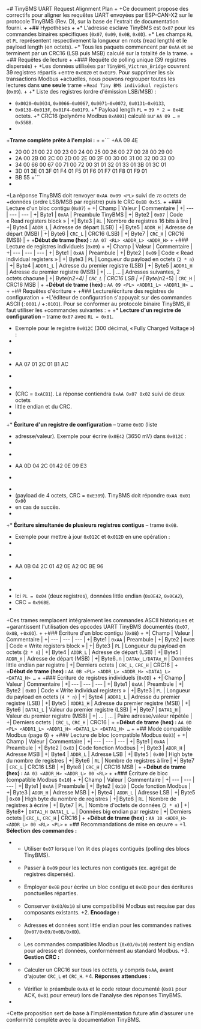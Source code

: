 +# TinyBMS UART Request Alignment Plan
+
+Ce document propose des correctifs pour aligner les requêtes UART envoyées par ESP-CAN-X2 sur le protocole TinyBMS (Rev. D), sur la base de l'extrait de documentation fourni.
+
+## Hypothèses
+
+* L'adresse esclave TinyBMS est `0x07` pour les commandes binaires spécifiques (`0x07`, `0x09`, `0x0B`, `0x0D`).
+* Les champs `RL` et `PL` représentent respectivement la longueur en mots (read length) et le payload length (en octets).
+* Tous les paquets commencent par `0xAA` et se terminent par un CRC16 (LSB puis MSB) calculé sur la totalité de la trame.
+
+## Requêtes de lecture
+
+### Requête de polling unique (39 registres dispersés)
+
+Les données utilisées par `TinyBMS_Victron_Bridge` couvrent 39 registres répartis
+entre `0x0020` et `0x01F9`. Pour supprimer les six transactions Modbus
+actuelles, nous pouvons regrouper toutes les lectures dans **une seule** trame
+`Read Tiny BMS individual registers` (`0x09`).
+
+* Liste des registres (ordre d'émission LSB/MSB) :
+  `0x0020–0x0034`, `0x0066–0x0067`, `0x0071–0x0072`, `0x0131–0x0133`,
+  `0x013B–0x013F`, `0x01F4–0x01F9`.
+* Payload length `PL` = `39 * 2 = 0x4E` octets.
+* CRC16 (polynôme Modbus `0xA001`) calculé sur `AA 09 …` = `0x55BB`.
+
+**Trame complète prête à l'emploi :**
+
+```
+AA 09 4E
+ 20 00 21 00 22 00 23 00 24 00 25 00 26 00 27 00 28 00 29 00
+ 2A 00 2B 00 2C 00 2D 00 2E 00 2F 00 30 00 31 00 32 00 33 00
+ 34 00 66 00 67 00 71 00 72 00 31 01 32 01 33 01 3B 01 3C 01
+ 3D 01 3E 01 3F 01 F4 01 F5 01 F6 01 F7 01 F8 01 F9 01
+ BB 55
+```
+
+La réponse TinyBMS doit renvoyer `0xAA 0x09 <PL>` suivi de `78` octets de
+données (ordre LSB/MSB par registre) puis le CRC `0xBB 0x55`.
+
+### Lecture d'un bloc contigu (`0x07`)
+
+| Champ | Valeur | Commentaire |
+| --- | --- | --- |
+| Byte1 | `0xAA` | Preambule TinyBMS |
+| Byte2 | `0x07` | Code « Read registers block » |
+| Byte3 | `RL` | Nombre de registres 16 bits à lire |
+| Byte4 | `ADDR_L` | Adresse de départ (LSB) |
+| Byte5 | `ADDR_H` | Adresse de départ (MSB) |
+| Byte6 | `CRC_L` | CRC16 (LSB) |
+| Byte7 | `CRC_H` | CRC16 (MSB) |
+
+**Début de trame (hex) :** `AA 07 <RL> <ADDR_L> <ADDR_H>`
+
+### Lecture de registres individuels (`0x09`)
+
+| Champ | Valeur | Commentaire |
+| --- | --- | --- |
+| Byte1 | `0xAA` | Preambule |
+| Byte2 | `0x09` | Code « Read individual registers » |
+| Byte3 | `PL` | Longueur du payload en octets (`2 * n`) |
+| Byte4 | `ADDR1_L` | Adresse du premier registre (LSB) |
+| Byte5 | `ADDR1_H` | Adresse du premier registre (MSB) |
+| … | … | Adresses suivantes, 2 octets chacune |
+| Byte(n*2+4) | `CRC_L` | CRC16 LSB |
+| Byte(n*2+5) | `CRC_H` | CRC16 MSB |
+
+**Début de trame (hex) :** `AA 09 <PL> <ADDR1_L> <ADDR1_H> …`
+
+## Requêtes d'écriture
+
+### Lecture/écriture des registres de configuration
+
+L'éditeur de configuration s'appuyait sur des commandes ASCII (`:0001` /
+`:0101`). Pour se conformer au protocole binaire TinyBMS, il faut utiliser les
+commandes suivantes :
+
+* **Lecture d'un registre de configuration** – trame `0x07` avec `RL = 0x01`.
+  Exemple pour le registre `0x012C` (300 décimal, « Fully Charged Voltage ») :
+
+  ```
+  AA 07 01 2C 01 B1 AC
+  ```
+
+  (CRC = `0xACB1`). La réponse contiendra `0xAA 0x07 0x02` suivi de deux octets
+  little endian et du CRC.
+
+* **Écriture d'un registre de configuration** – trame `0x0D` (liste
+  adresse/valeur). Exemple pour écrire `0x0E42` (3650 mV) dans `0x012C` :
+
+  ```
+  AA 0D 04 2C 01 42 0E 09 E3
+  ```
+
+  (payload de 4 octets, CRC = `0xE309`). TinyBMS doit répondre `0xAA 0x01 0x00`
+  en cas de succès.
+
+* **Écriture simultanée de plusieurs registres contigus** – trame `0x0B`.
+  Exemple pour mettre à jour `0x012C` et `0x012D` en une opération :
+
+  ```
+  AA 0B 04 2C 01 42 0E A2 0C BE 96
+  ```
+
+  Ici `PL = 0x04` (deux registres), données little endian (`0x0E42`, `0x0CA2`),
+  CRC = `0x96BE`.
+
+Ces trames remplacent intégralement les commandes ASCII historiques et
+garantissent l'utilisation des opcodes UART TinyBMS documentés (`0x07`, `0x0B`,
+`0x0D`).
+
+### Écriture d'un bloc contigu (`0x0B`)
+
+| Champ | Valeur | Commentaire |
+| --- | --- | --- |
+| Byte1 | `0xAA` | Preambule |
+| Byte2 | `0x0B` | Code « Write registers block » |
+| Byte3 | `PL` | Longueur du payload en octets (`2 * n`) |
+| Byte4 | `ADDR_L` | Adresse de départ (LSB) |
+| Byte5 | `ADDR_H` | Adresse de départ (MSB) |
+| Byte6..n | `DATAx_L/DATAx_H` | Données little endian par registre |
+| Derniers octets | `CRC_L`, `CRC_H` | CRC16 |
+
+**Début de trame (hex) :** `AA 0B <PL> <ADDR_L> <ADDR_H> <DATA1_L> <DATA1_H> …`
+
+### Écriture de registres individuels (`0x0D`)
+
+| Champ | Valeur | Commentaire |
+| --- | --- | --- |
+| Byte1 | `0xAA` | Preambule |
+| Byte2 | `0x0D` | Code « Write individual registers » |
+| Byte3 | `PL` | Longueur du payload en octets (`4 * n`) |
+| Byte4 | `ADDR1_L` | Adresse du premier registre (LSB) |
+| Byte5 | `ADDR1_H` | Adresse du premier registre (MSB) |
+| Byte6 | `DATA1_L` | Valeur du premier registre (LSB) |
+| Byte7 | `DATA1_H` | Valeur du premier registre (MSB) |
+| … | … | Paire adresse/valeur répétée |
+| Derniers octets | `CRC_L`, `CRC_H` | CRC16 |
+
+**Début de trame (hex) :** `AA 0D <PL> <ADDR1_L> <ADDR1_H> <DATA1_L> <DATA1_H> …`
+
+## Mode compatible Modbus (page 6)
+
+### Lecture de bloc (compatible Modbus `0x03`)
+
+| Champ | Valeur | Commentaire |
+| --- | --- | --- |
+| Byte1 | `0xAA` | Preambule |
+| Byte2 | `0x03` | Code fonction Modbus |
+| Byte3 | `ADDR_H` | Adresse MSB |
+| Byte4 | `ADDR_L` | Adresse LSB |
+| Byte5 | `0x00` | High byte du nombre de registres |
+| Byte6 | `RL` | Nombre de registres à lire |
+| Byte7 | `CRC_L` | CRC16 LSB |
+| Byte8 | `CRC_H` | CRC16 MSB |
+
+**Début de trame (hex) :** `AA 03 <ADDR_H> <ADDR_L> 00 <RL>`
+
+### Écriture de bloc (compatible Modbus `0x10`)
+
+| Champ | Valeur | Commentaire |
+| --- | --- | --- |
+| Byte1 | `0xAA` | Preambule |
+| Byte2 | `0x10` | Code fonction Modbus |
+| Byte3 | `ADDR_H` | Adresse MSB |
+| Byte4 | `ADDR_L` | Adresse LSB |
+| Byte5 | `0x00` | High byte du nombre de registres |
+| Byte6 | `RL` | Nombre de registres à écrire |
+| Byte7 | `PL` | Nombre d'octets de données (`2 * n`) |
+| Byte8+ | `DATA1_H DATA1_L …` | Données big endian par registre |
+| Derniers octets | `CRC_L`, `CRC_H` | CRC16 |
+
+**Début de trame (hex) :** `AA 10 <ADDR_H> <ADDR_L> 00 <RL> <PL>`
+
+## Recommandations de mise en œuvre
+
+1. **Sélection des commandes :**
+   * Utiliser `0x07` lorsque l'on lit des plages contiguës (polling des blocs TinyBMS).
+   * Passer à `0x09` pour les lectures non contiguës (ex. agrégat de registres dispersés).
+   * Employer `0x0B` pour écrire un bloc contigu et `0x0D` pour des écritures ponctuelles réparties.
+   * Conserver `0x03`/`0x10` si une compatibilité Modbus est requise par des composants existants.
+2. **Encodage :**
+   * Adresses et données sont little endian pour les commandes natives (`0x07/0x09/0x0B/0x0D`).
+   * Les commandes compatibles Modbus (`0x03/0x10`) restent big endian pour adresse et données, conformément au standard Modbus.
+3. **Gestion CRC :**
+   * Calculer un CRC16 sur tous les octets, y compris `0xAA`, avant d'ajouter `CRC_L` et `CRC_H`.
+4. **Réponses attendues :**
+   * Vérifier le préambule `0xAA` et le code retour documenté (`0x01` pour ACK, `0x81` pour erreur) lors de l'analyse des réponses TinyBMS.
+
+Cette proposition sert de base à l’implémentation future afin d’assurer une conformité complète avec la documentation TinyBMS.
